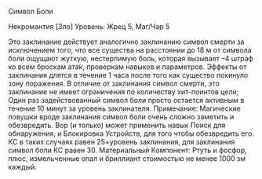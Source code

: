 
Символ Боли

Некромантия [Зло]
Уровень: Жрец 5, Маг/Чар 5

Это заклинание действует аналогично
заклинанию символ смерти за исключением того, что все существа на расстоянии до 18 м от символа боли ощущают жуткую, нестерпимую боль, которая вызывает –4 штраф ко всем броскам
атак, проверкам навыков и параметров.
Эффекты от заклинания длятся в течение 1 часа после того как существо покинуло зону поражения.
В отличие от заклинания символ смерти, это заклинание не имеет ограничения по количеству хит-поинтов цели;
Один раз задействованный символ боли
просто остается активным в течение 10
минут за уровень заклинателя.
Примечание: Магические ловушки
вроде заклинания символ боли очень
сложно заметить и обезвредить. Вор
(и только) может применить навык Поиск для обнаружения, и Блокировка
Устройств, для того чтобы обезвредить
его. КС в таких случаях равен 25+уровень заклинания, для заклинания символ боли КС равен 30.
Материальный Компонент: Ртуть
и фосфор, плюс, измельченные опал и
бриллиант стоимостью не менее 1000
зм каждый.